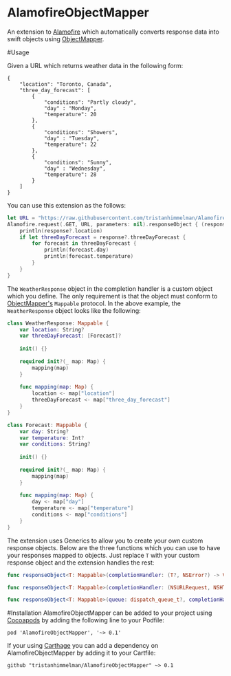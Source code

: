 AlamofireObjectMapper
============

An extension to [Alamofire](https://github.com/Alamofire/Alamofire) which automatically converts response data into swift objects using [ObjectMapper](https://github.com/Hearst-DD/ObjectMapper/). 

#Usage

Given a URL which returns weather data in the following form:
```
{
    "location": "Toronto, Canada",    
    "three_day_forecast": [
        { 
            "conditions": "Partly cloudy",
            "day" : "Monday",
            "temperature": 20 
        },
        { 
            "conditions": "Showers",
            "day" : "Tuesday",
            "temperature": 22 
        },
        { 
            "conditions": "Sunny",
            "day" : "Wednesday",
            "temperature": 28 
        }
    ]
}
```

You can use this extension as the follows:
```swift
let URL = "https://raw.githubusercontent.com/tristanhimmelman/AlamofireObjectMapper/d8bb95982be8a11a2308e779bb9a9707ebe42ede/sample_json"
Alamofire.request(.GET, URL, parameters: nil).responseObject { (response: WeatherResponse?, error: NSError?) in
    println(response?.location)
    if let threeDayForecast = response?.threeDayForecast {
        for forecast in threeDayForecast {
            println(forecast.day)
            println(forecast.temperature)           
        }
    }
}
```

The `WeatherResponse` object in the completion handler is a custom object which you define. The only requirement is that the object must conform to [ObjectMapper's](https://github.com/Hearst-DD/ObjectMapper/) `Mappable` protocol. In the above example, the `WeatherResponse` object looks like the following:

```swift
class WeatherResponse: Mappable {
    var location: String?
    var threeDayForecast: [Forecast]?
    
    init() {}
    
    required init?(_ map: Map) {
        mapping(map)
    }
    
    func mapping(map: Map) {
        location <- map["location"]
        threeDayForecast <- map["three_day_forecast"]
    }
}

class Forecast: Mappable {
    var day: String?
    var temperature: Int?
    var conditions: String?
    
    init() {}
    
    required init?(_ map: Map) {
        mapping(map)
    }
    
    func mapping(map: Map) {
        day <- map["day"]
        temperature <- map["temperature"]
        conditions <- map["conditions"]
    }
}
```

The extension uses Generics to allow you to create your own custom response objects. Below are the three functions which you can use to have your responses mapped to objects. Just replace `T` with your custom response object and the extension handles the rest: 

```swift
func responseObject<T: Mappable>(completionHandler: (T?, NSError?) -> Void) -> Self
```

```swift
func responseObject<T: Mappable>(completionHandler: (NSURLRequest, NSHTTPURLResponse?, T?, AnyObject?, NSError?) -> Void) -> Self
```

```swift
func responseObject<T: Mappable>(queue: dispatch_queue_t?, completionHandler: (NSURLRequest, NSHTTPURLResponse?, T?, AnyObject?, NSError?) -> Void) -> Self
```

#Installation
AlamofireObjectMapper can be added to your project using [Cocoapods](https://cocoapods.org/) by adding the following line to your Podfile:
```
pod 'AlamofireObjectMapper', '~> 0.1'
```

If your using [Carthage](https://github.com/Carthage/Carthage) you can add a dependency on AlamofireObjectMapper by adding it to your Cartfile:
```
github "tristanhimmelman/AlamofireObjectMapper" ~> 0.1
```
